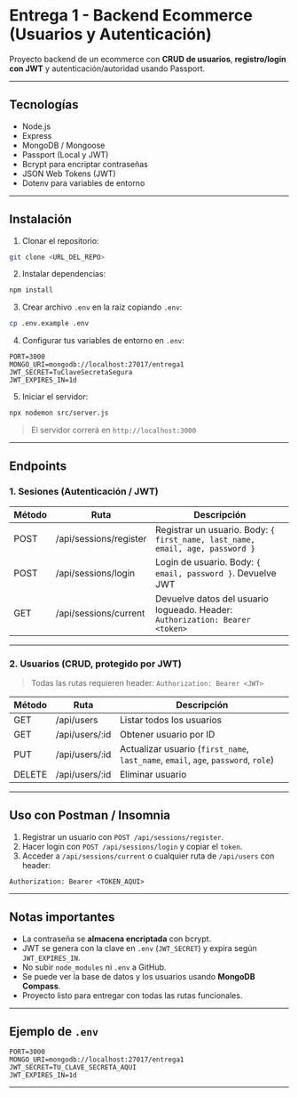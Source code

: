 # Entrega 1 - Backend Ecommerce (Usuarios y Autenticación)

Proyecto backend de un ecommerce con **CRUD de usuarios**, **registro/login con JWT** y autenticación/autoridad usando Passport.

---

## Tecnologías

- Node.js
- Express
- MongoDB / Mongoose
- Passport (Local y JWT)
- Bcrypt para encriptar contraseñas
- JSON Web Tokens (JWT)
- Dotenv para variables de entorno

---

## Instalación

1. Clonar el repositorio:

```bash
git clone <URL_DEL_REPO>
```

2. Instalar dependencias:

```bash
npm install
```

3. Crear archivo `.env` en la raíz copiando `.env`:

```bash
cp .env.example .env
```

4. Configurar tus variables de entorno en `.env`:

```
PORT=3000
MONGO_URI=mongodb://localhost:27017/entrega1
JWT_SECRET=TuClaveSecretaSegura
JWT_EXPIRES_IN=1d
```

5. Iniciar el servidor:

```bash
npx nodemon src/server.js
```

> El servidor correrá en `http://localhost:3000`

---

## Endpoints

### 1. Sesiones (Autenticación / JWT)

| Método | Ruta | Descripción |
|--------|-----|-------------|
| POST   | /api/sessions/register | Registrar un usuario. Body: `{ first_name, last_name, email, age, password }` |
| POST   | /api/sessions/login    | Login de usuario. Body: `{ email, password }`. Devuelve JWT |
| GET    | /api/sessions/current  | Devuelve datos del usuario logueado. Header: `Authorization: Bearer <token>` |

---

### 2. Usuarios (CRUD, protegido por JWT)

> Todas las rutas requieren header: `Authorization: Bearer <JWT>`

| Método | Ruta | Descripción |
|--------|-----|-------------|
| GET    | /api/users        | Listar todos los usuarios |
| GET    | /api/users/:id    | Obtener usuario por ID |
| PUT    | /api/users/:id    | Actualizar usuario (`first_name`, `last_name`, `email`, `age`, `password`, `role`) |
| DELETE | /api/users/:id    | Eliminar usuario |

---

## Uso con Postman / Insomnia

1. Registrar un usuario con `POST /api/sessions/register`.  
2. Hacer login con `POST /api/sessions/login` y copiar el `token`.  
3. Acceder a `/api/sessions/current` o cualquier ruta de `/api/users` con header:

```
Authorization: Bearer <TOKEN_AQUI>
```

---

## Notas importantes

- La contraseña se **almacena encriptada** con bcrypt.  
- JWT se genera con la clave en `.env` (`JWT_SECRET`) y expira según `JWT_EXPIRES_IN`.  
- No subir `node_modules` ni `.env` a GitHub.  
- Se puede ver la base de datos y los usuarios usando **MongoDB Compass**.  
- Proyecto listo para entregar con todas las rutas funcionales.

---

## Ejemplo de `.env`

```env
PORT=3000
MONGO_URI=mongodb://localhost:27017/entrega1
JWT_SECRET=TU_CLAVE_SECRETA_AQUI
JWT_EXPIRES_IN=1d
```

---

